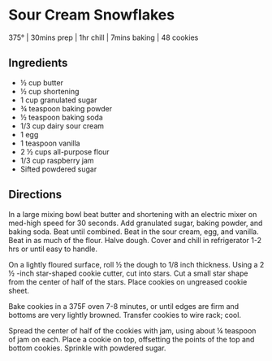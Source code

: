# Sour Cream Snowflakes
375° | 30mins prep | 1hr chill | 7mins baking | 48 cookies

## Ingredients
* ½ cup butter
* ½ cup shortening
* 1 cup granulated sugar
* ¾ teaspoon baking powder
* ½ teaspoon baking soda
* 1/3 cup dairy sour cream
* 1 egg
* 1 teaspoon vanilla
* 2 ½ cups all-purpose flour
* 1/3 cup raspberry jam
* Sifted powdered sugar

## Directions
In a large mixing bowl beat butter and shortening with an electric mixer on med-high speed for 30 seconds. Add granulated sugar, baking powder, and baking soda. Beat until combined. Beat in the sour cream, egg, and vanilla. Beat in as much of the flour. Halve dough. Cover and chill in refrigerator 1-2 hrs or until easy to handle.

On a lightly floured surface, roll ½ the dough to 1/8 inch thickness. Using a 2 ½ -inch star-shaped cookie cutter, cut into stars. Cut a small star shape from the center of half of the stars. Place cookies on ungreased cookie sheet.

Bake cookies in a 375F oven 7-8 minutes, or until edges are firm and bottoms are very lightly browned. Transfer cookies to wire rack; cool.

Spread the center of half of the cookies with jam, using about ¼ teaspoon of jam on each. Place a cookie on top, offsetting the points of the top and bottom cookies. Sprinkle with powdered sugar.
